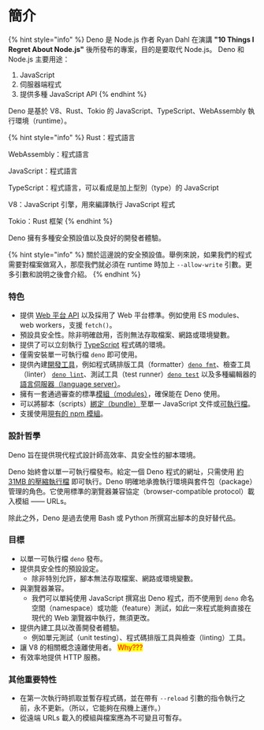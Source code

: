 # 簡介

{% hint style="info" %}
Deno 是 Node.js 作者 Ryan Dahl 在演講 **"10 Things I Regret About Node.js"** 後所發布的專案，目的是要取代 Node.js。 Deno 和 Node.js 主要用途：

1. JavaScript
2. 伺服器端程式
3. 提供多種 JavaScript API
{% endhint %}

Deno 是基於 V8、Rust、Tokio 的 JavaScript、TypeScript、WebAssembly 執行環境（runtime）。

{% hint style="info" %}
Rust：程式語言

WebAssembly：程式語言

JavaScript：程式語言

TypeScript：程式語言，可以看成是加上型別（type）的 JavaScript

V8：JavaScript 引擎，用來編譯執行 JavaScript 程式

Tokio：Rust 框架
{% endhint %}

Deno 擁有多種安全預設值以及良好的開發者體驗。

{% hint style="info" %}
關於這邊說的安全預設值。舉例來說，如果我們的程式需要對檔案做寫入，那麼我們就必須在 runtime 時加上 `--allow-write` 引數。更多引數和說明之後會介紹。
{% endhint %}

### 特色

* 提供 [Web 平台 API](https://deno.land/manual@v1.30.3/runtime/web\_platform\_apis) 以及採用了 Web 平台標準。例如使用 ES modules、web workers，支援 `fetch()`。
* 預設具安全性。除非明確啟用，否則無法存取檔案、網路或環境變數。
* 提供了可以立刻執行 [TypeScript](https://deno.land/manual@v1.30.3/advanced/typescript) 程式碼的環境。
* 僅需安裝單一可執行檔 `deno` 即可使用。
* 提供內建[開發工具](https://deno.land/manual@v1.30.3/tools)，例如程式碼排版工具（formatter）[`deno fmt`](https://deno.land/manual@v1.30.3/tools/formatter)、檢查工具（linter） [`deno lint`](https://deno.land/manual@v1.30.3/tools/linter)、測試工具（test runner）[`deno test`](https://deno.land/manual@v1.30.3/basics/testing) 以及多種編輯器的[語言伺服器（language server）](https://deno.land/manual@v1.30.3/getting\_started/setup\_your\_environment.md#using-an-editoride)。
* 擁有一套通過審查的標準[模組（modules）](https://deno.land/std@0.177.0)，確保能在 Deno 使用。
* 可以將腳本（scripts）[綁定（bundle）](https://deno.land/manual@v1.30.3/tools/bundler)至單一 JavaScript 文件或[可執行檔](https://deno.land/manual@v1.30.3/tools/compiler)。
* 支援使用[現有的 npm 模組](https://deno.land/manual@v1.30.3/node)。

### 設計哲學

Deno 旨在提供現代程式設計師高效率、具安全性的腳本環境。

Deno 始終會以單一可執行檔發布。給定一個 Deno 程式的網址，只需使用 [約 31MB 的壓縮執行檔](https://github.com/denoland/deno/releases) 即可執行。Deno 明確地承擔執行環境與套件包（package）管理的角色。它使用標準的瀏覽器兼容協定（browser-compatible protocol）載入模組 —— URLs。

除此之外，Deno 是過去使用 Bash 或 Python 所撰寫出腳本的良好替代品。

### 目標

* 以單一可執行檔 `deno` 發布。
* 提供具安全性的預設設定。
  * 除非特別允許，腳本無法存取檔案、網路或環境變數。
* 與瀏覽器兼容。
  * 我們可以單純使用 JavaScript 撰寫出 Deno 程式，而不使用到 `deno` 命名空間（namespace）或功能（feature）測試，如此一來程式能夠直接在現代的 Web 瀏覽器中執行，無須更改。
* 提供內建工具以改善開發者體驗。
  * 例如單元測試（unit testing）、程式碼排版工具與檢查（linting）工具。
* 讓 V8 的相關概念遠離使用者。 <mark style="color:red;">Why???</mark>
* 有效率地提供 HTTP 服務。

### 其他重要特性

* 在第一次執行時抓取並暫存程式碼，並在帶有 `--reload` 引數的指令執行之前，永不更新。（所以，它能夠在飛機上運作。）
* 從遠端 URLs 載入的模組與檔案應為不可變且可暫存。
